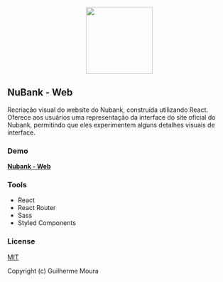 <p align="center">
  <img
    style="object: contain; height: 150px"
    src="https://miro.medium.com/v2/resize:fit:1200/1*1Kj6eAbjrHcWl1gKZD3Ojg.png"
  >
</p>

## NuBank - Web

Recriação visual do website do Nubank, construída utilizando React. Oferece aos usuários uma representação da interface do site oficial do Nubank, permitindo que eles experimentem alguns detalhes visuais de interface.

### Demo

[**Nubank - Web**](https://wonderful-cat-055079.netlify.app)

### Tools

- React
- React Router
- Sass
- Styled Components

### License

[MIT](https://github.com/glhrmoura/nubank-web/blob/master/LICENSE)

Copyright (c) Guilherme Moura
